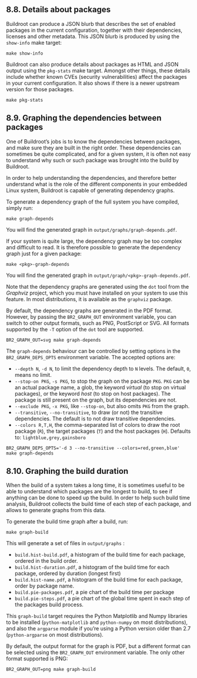 ## 8.8. Details about packages

Buildroot can produce a JSON blurb that describes the set of enabled packages in the current configuration, together with their dependencies, licenses and other metadata. This JSON blurb is produced by using the `show-info` make target:

```
make show-info
```

Buildroot can also produce details about packages as HTML and JSON output using the `pkg-stats` make target. Amongst other things, these details include whether known CVEs (security vulnerabilities) affect the packages in your current configuration. It also shows if there is a newer upstream version for those packages.

```
make pkg-stats
```

## 8.9. Graphing the dependencies between packages

One of Buildroot’s jobs is to know the dependencies between packages, and make sure they are built in the right order. These dependencies can sometimes be quite complicated, and for a given system, it is often not easy to understand why such or such package was brought into the build by Buildroot.

In order to help understanding the dependencies, and therefore better understand what is the role of the different components in your embedded Linux system, Buildroot is capable of generating dependency graphs.

To generate a dependency graph of the full system you have compiled, simply run:

```
make graph-depends
```

You will find the generated graph in `output/graphs/graph-depends.pdf`.

If your system is quite large, the dependency graph may be too complex and difficult to read. It is therefore possible to generate the dependency graph just for a given package:

```
make <pkg>-graph-depends
```

You will find the generated graph in `output/graph/<pkg>-graph-depends.pdf`.

Note that the dependency graphs are generated using the `dot` tool from the *Graphviz* project, which you must have installed on your system to use this feature. In most distributions, it is available as the `graphviz` package.

By default, the dependency graphs are generated in the PDF format. However, by passing the `BR2_GRAPH_OUT` environment variable, you can switch to other output formats, such as PNG, PostScript or SVG. All formats supported by the `-T` option of the `dot` tool are supported.

```
BR2_GRAPH_OUT=svg make graph-depends
```

The `graph-depends` behaviour can be controlled by setting options in the `BR2_GRAPH_DEPS_OPTS` environment variable. The accepted options are:

- `--depth N`, `-d N`, to limit the dependency depth to `N` levels. The default, `0`, means no limit.
- `--stop-on PKG`, `-s PKG`, to stop the graph on the package `PKG`. `PKG` can be an actual package name, a glob, the keyword *virtual* (to stop on virtual packages), or the keyword *host* (to stop on host packages). The package is still present on the graph, but its dependencies are not.
- `--exclude PKG`, `-x PKG`, like `--stop-on`, but also omits `PKG` from the graph.
- `--transitive`, `--no-transitive`, to draw (or not) the transitive dependencies. The default is to not draw transitive dependencies.
- `--colors R,T,H`, the comma-separated list of colors to draw the root package (`R`), the target packages (`T`) and the host packages (`H`). Defaults to: `lightblue,grey,gainsboro`

```
BR2_GRAPH_DEPS_OPTS='-d 3 --no-transitive --colors=red,green,blue' make graph-depends
```

## 8.10. Graphing the build duration

When the build of a system takes a long time, it is sometimes useful to be able to understand which packages are the longest to build, to see if anything can be done to speed up the build. In order to help such build time analysis, Buildroot collects the build time of each step of each package, and allows to generate graphs from this data.

To generate the build time graph after a build, run:

```
make graph-build
```

This will generate a set of files in `output/graphs` :

- `build.hist-build.pdf`, a histogram of the build time for each package, ordered in the build order.
- `build.hist-duration.pdf`, a histogram of the build time for each package, ordered by duration (longest first)
- `build.hist-name.pdf`, a histogram of the build time for each package, order by package name.
- `build.pie-packages.pdf`, a pie chart of the build time per package
- `build.pie-steps.pdf`, a pie chart of the global time spent in each step of the packages build process.

This `graph-build` target requires the Python Matplotlib and Numpy libraries to be installed (`python-matplotlib` and `python-numpy` on most distributions), and also the `argparse` module if you’re using a Python version older than 2.7 (`python-argparse` on most distributions).

By default, the output format for the graph is PDF, but a different format can be selected using the `BR2_GRAPH_OUT` environment variable. The only other format supported is PNG:

```
BR2_GRAPH_OUT=png make graph-build
```
